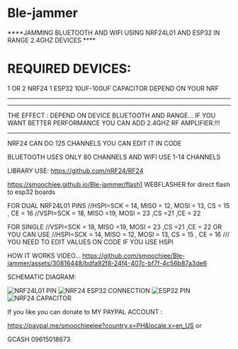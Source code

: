 # Ble-jammer 
****JAMMING BLUETOOTH AND WIFI USING NRF24L01 AND ESP32 IN RANGE 
2.4GHZ DEVICES ****



# REQUIRED DEVICES:
1 OR 2 NRF24
1 ESP32
10UF-100UF CAPACITOR DEPEND ON YOUR NRF
*****


***
THE EFFECT : DEPEND ON DEVICE BLUETOOTH AND RANGE...
IF YOU WANT BETTER PERFORMANCE YOU CAN ADD 2.4GHZ RF AMPLIFIER.!!!
***





NRF24 CAN DO 125 CHANNELS YOU CAN EDIT IT IN CODE



BLUETOOTH USES ONLY 80 CHANNELS
AND
WIFI USE 1-14 CHANNELS 




LIBRARY USE: https://github.com/nRF24/RF24



https://smoochiee.github.io/Ble-jammer/flash1
WEBFLASHER for direct flash to esp32 boards


FOR DUAL NRF24L01 PINS
//HSPI=SCK = 14, MISO = 12, MOSI = 13, CS = 15 , CE = 16
//VSPI=SCK = 18, MISO =19, MOSI = 23 ,CS =21 ,CE = 22

FOR SINGLE 
 //VSPI=SCK = 18, MISO =19, MOSI = 23 ,CS =21 ,CE = 22
 OR YOU CAN USE 
 //HSPI=SCK = 14, MISO = 12, MOSI = 13, CS = 15 , CE = 16 /// YOU NEED TO EDIT VALUES ON CODE IF YOU USE HSPI


 

HOW IT WORKS VIDEO...
https://github.com/smoochiee/Ble-jammer/assets/30816448/bdfa92f8-24f4-407c-bf7f-4c56b87a3de6



SCHEMATIC DIAGRAM:


![NRF24L01 PIN](https://github.com/smoochiee/Ble-jammer/assets/30816448/e41779d4-565a-4044-9b88-c0acbea0e93e)
![NRF24 ESP32 CONNECTION](https://github.com/smoochiee/Ble-jammer/assets/30816448/c91b6a59-aeb8-4a0b-a8df-8f3030d4506d)
![ESP32 PIN](https://github.com/smoochiee/Ble-jammer/assets/30816448/56cecea4-67da-4e5a-b540-1eb2b53da43b)
![NRF24 CAPACITOR](https://github.com/smoochiee/Ble-jammer/assets/30816448/bf24b643-7b70-4d73-962a-38fa0bffe30f)



If you like you can donate to MY PAYPAL ACCOUNT :


https://paypal.me/smoochieelee?country.x=PH&locale.x=en_US
or

GCASH
09615018673
